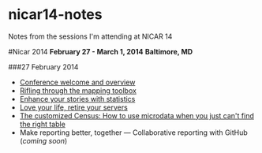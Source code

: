 nicar14-notes
=============

Notes from the sessions I'm attending at NICAR 14

#Nicar 2014
**February 27 - March 1, 2014**
**Baltimore, MD**

###27 February 2014
* [Conference welcome and overview](/1-1.md)
* [Rifling through the mapping toolbox](/1-2.md)
* [Enhance your stories with statistics](/1-3.md)
* [Love your life, retire your servers](/1-4.md)
* [The customized Census: How to use microdata when you just can't find the right table](/1-5.md)
* Make reporting better, together — Collaborative reporting with GitHub (*coming soon*)